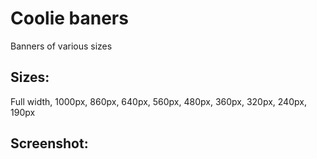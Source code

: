 # Coolie baners

Banners of various sizes

## Sizes:

Full width, 1000px, 860px, 640px, 560px, 480px, 360px, 320px, 240px, 190px

## Screenshot:
